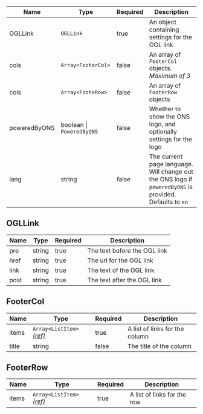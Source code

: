 | Name | Type   | Required | Description |
|------|--------|----------|-------------|
| OGLLink | `OGLLink` | true | An object containing settings for the OGL link |
| cols | `Array<FooterCol>` | false | An array of `FooterCol` objects. *Maximum of 3* |
| cols | `Array<FooteRow>` | false | An array of `FooterRow` objects |
| poweredByONS | boolean &#124; `PoweredByONS` | false | Whether to show the ONS logo, and optionally settings for the logo |
| lang | string | false | The current page language. Will change out the ONS logo if `poweredByONS` is provided. Defaults to `en` |


## OGLLink
| Name | Type   | Required | Description |
|------|--------|----------|-------------|
| pre  | string | true     | The text before the OGL link |
| href | string | true     | The url for the OGL link |
| link | string | true     | The text of the OGL link |
| post | string | true     | The text after the OGL link |


## FooterCol
| Name | Type   | Required | Description |
|------|--------|----------|-------------|
| items  | `Array<ListItem>` [_(ref)_](/styles/lists) | true | A list of links for the column |
| title  | string | false     | The title of the column |

## FooterRow
| Name | Type   | Required | Description |
|------|--------|----------|-------------|
| items  | `Array<ListItem>` [_(ref)_](/styles/lists) | true | A list of links for the row |
